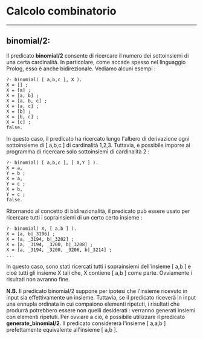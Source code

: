 Calcolo combinatorio
===================
----------


**binomial/2**:
----------

Il predicato **binomial/2** consente di ricercare il numero dei sottoinsiemi di una certa cardinalità. In
particolare, come accade spesso nel linguaggio Prolog, esso è anche bidirezionale. Vediamo alcuni esempi :

```
?- binomial( [ a,b,c ], X ).
X = [] ;
X = [a] ;
X = [a, b] ;
X = [a, b, c] ;
X = [a, c] ;
X = [b] ;
X = [b, c] ;
X = [c] ;
false. 
```
In questo caso, il predicato ha ricercato lungo l'albero di derivazione ogni sottoinsieme di [ a,b,c ] di cardinalità 1,2,3. Tuttavia, è possibile 
imporre al programma di ricercare solo sottoinsiemi di cardinalità 2 :

```
?- binomial( [ a,b,c ], [ X,Y ] ).
X = a,
Y = b ;
X = a,
Y = c ;
X = b,
Y = c ;
false.
```
Ritornando al concetto di bidirezionalità, il predicato può essere usato per ricercare tutti i soprainsiemi di un certo certo insieme :

```
?- binomial( X, [ a,b ] ).
X = [a, b|_3196] ;
X = [a, _3194, b|_3202] ;
X = [a, _3194, _3200, b|_3208] ;
X = [a, _3194, _3200, _3206, b|_3214] ;
...
```
In questo caso, sono stati ricercati tutti i soprainsiemi dell'insieme [ a,b ] e cioè tutti gli insieme X tali che, X contiene [ a,b ] come parte. Ovviamente i risultati non avranno fine.

**N.B.** Il predicato binomial/2 suppone per ipotesi che l'insieme ricevuto in input sia effettivamente un insieme. Tuttavia, se il predicato riceverà in input una ennupla ordinata in cui compaiono elementi ripetuti, i risultati che produrrà potrebbero essere non quelli desiderati : verranno generati insiemi con elementi ripetuti. Per ovviare a ciò, è possibile utilizzare il predicato **generate_binomial/2**. Il predicato considererà l'insieme [ a,a,b ] prefettamente equivalente all'insieme [ a,b ].

